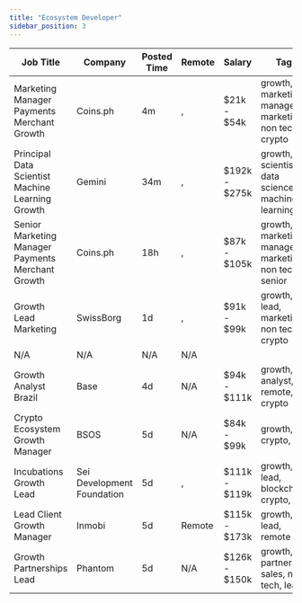 ```yaml
---
title: "Ecosystem Developer"
sidebar_position: 3
---
```


| Job Title | Company | Posted Time | Remote | Salary | Tags | Apply Link |
|-----------|---------|-------------|--------|--------|------|------------|
| Marketing Manager Payments Merchant Growth | Coins.ph | 4m | , | $21k - $54k | growth, marketing manager, marketing, non tech, crypto | [Apply](https://web3.career/marketing-manager-payments-merchant-growth-coins/139123) |
| Principal Data Scientist Machine Learning Growth | Gemini | 34m | , | $192k - $275k | growth, scientist, data science, machine learning, ai | [Apply](https://web3.career/principal-data-scientist-machine-learning-growth-gemini/139117) |
| Senior Marketing Manager Payments Merchant Growth | Coins.ph | 18h | , | $87k - $105k | growth, marketing manager, marketing, non tech, senior | [Apply](https://web3.career/senior-marketing-manager-payments-merchant-growth-coins/139095) |
| Growth Lead Marketing | SwissBorg | 1d | , | $91k - $99k | growth, lead, marketing, non tech, crypto | [Apply](https://web3.career/growth-lead-marketing-swissborg/139084) |
| N/A | N/A | N/A | N/A |  |  | [Apply](https://web3.career/metana) |
| Growth Analyst Brazil | Base | 4d | N/A | $94k - $111k | growth, analyst, remote, crypto | [Apply](https://web3.career/growth-analyst-brazil-base/139019) |
| Crypto Ecosystem Growth Manager | BSOS | 5d | N/A | $84k - $99k | growth, crypto, defi | [Apply](https://web3.career/crypto-ecosystem-growth-manager-bsos/138985) |
| Incubations Growth Lead | Sei Development Foundation | 5d | , | $111k - $119k | growth, lead, blockchain, crypto, defi | [Apply](https://web3.career/incubations-growth-lead-seidevelopmentfoundation/138983) |
| Lead Client Growth Manager | Inmobi | 5d | Remote | $115k - $173k | growth, lead, remote | [Apply](https://web3.career/lead-client-growth-manager-inmobi/104919) |
| Growth Partnerships Lead | Phantom | 5d | N/A | $126k - $150k | growth, partnership, sales, non tech, lead | [Apply](https://web3.career/growth-partnerships-lead-phantom/138895) |
